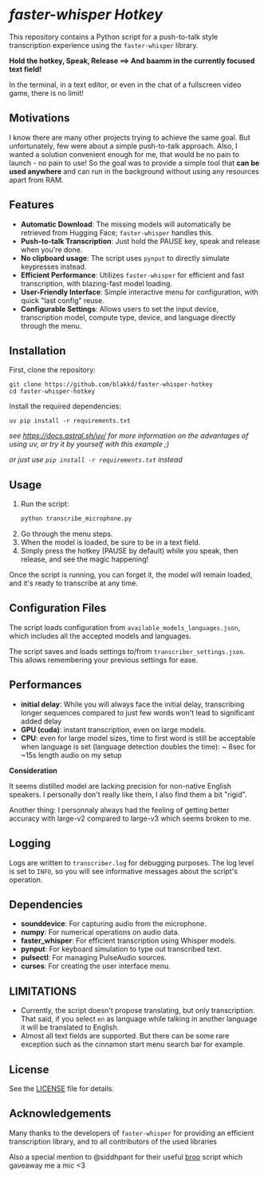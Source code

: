 # *faster-whisper Hotkey*

This repository contains a Python script for a push-to-talk style transcription experience using the `faster-whisper` library.

**Hold the hotkey, Speak, Release ==> And baamm in the currently focused text field!**

In the terminal, in a text editor, or even in the chat of a fullscreen video game, there is no limit!

## Motivations

I know there are many other projects trying to achieve the same goal. But unfortunately, few were about a simple push-to-talk approach.
Also, I wanted a solution convenient enough for me, that would be no pain to launch - no pain to use!
So the goal was to provide a simple tool that **can be used anywhere** and can run in the background without using any resources apart from RAM.

## Features

- **Automatic Download**: The missing models will automatically be retrieved from Hugging Face; `faster-whisper` handles this.
- **Push-to-talk Transcription**: Just hold the PAUSE key, speak and release when you're done.
- **No clipboard usage**: The script uses `pynput` to directly simulate keypresses instead.
- **Efficient Performance**: Utilizes `faster-whisper` for efficient and fast transcription, with blazing-fast model loading.
- **User-Friendly Interface**: Simple interactive menu for configuration, with quick "last config" reuse.
- **Configurable Settings**: Allows users to set the input device, transcription model, compute type, device, and language directly through the menu.

## Installation

First, clone the repository:

    git clone https://github.com/blakkd/faster-whisper-hotkey
    cd faster-whisper-hotkey

Install the required dependencies:

    uv pip install -r requirements.txt

*see https://docs.astral.sh/uv/ for more information on the advantages of using uv, or try it by yourself with this example ;)*

*or just use `pip install -r requirements.txt` instead*

## Usage

1. Run the script:
    ```sh
    python transcribe_microphone.py
    ```
2. Go through the menu steps.
3. When the model is loaded, be sure to be in a text field.
4. Simply press the hotkey (PAUSE by default) while you speak, then release, and see the magic happening!

Once the script is running, you can forget it, the model will remain loaded, and it's ready to transcribe at any time.

## Configuration Files

The script loads configuration from `available_models_languages.json`, which includes all the accepted models and languages.

The script saves and loads settings to/from `transcriber_settings.json`. This allows remembering your previous settings for ease.

## Performances

- **initial delay**: While you will always face the initial delay, transcribing longer sequences compared to just few words won't lead to significant added delay
- **GPU (cuda)**: instant transcription, even on large models.
- **CPU**: even for large model sizes, time to first word is still be acceptable when language is set (language detection doubles the time): ~ 8sec for ~15s length audio on my setup

**Consideration**

It seems distilled model are lacking precision for non-native English speakers. I personally don't really like them, I also find them a bit "rigid".

Another thing: I personnaly always had the feeling of getting better accuracy with large-v2 compared to large-v3 which seems broken to me.

## Logging

Logs are written to `transcriber.log` for debugging purposes. The log level is set to `INFO`, so you will see informative messages about the script's operation.

## Dependencies

- **sounddevice**: For capturing audio from the microphone.
- **numpy**: For numerical operations on audio data.
- **faster_whisper**: For efficient transcription using Whisper models.
- **pynput**: For keyboard simulation to type out transcribed text.
- **pulsectl**: For managing PulseAudio sources.
- **curses**: For creating the user interface menu.

## LIMITATIONS

- Currently, the script doesn't propose translating, but only transcription. That said, if you select `en` as language while talking in another language it will be translated to English.
- Almost all text fields are supported. But there can be some rare exception such as the cinnamon start menu search bar for example.

## License

See the [LICENSE](LICENSE.txt) file for details.

## Acknowledgements

Many thanks to the developers of `faster-whisper` for providing an efficient transcription library, and to all contributors of the used libraries

Also a special mention to @siddhpant for their useful [broo](https://github.com/siddhpant/broo) script which gaveaway me a mic <3
